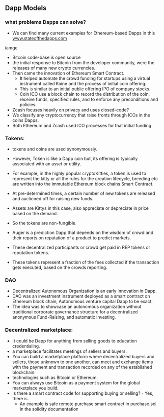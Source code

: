 ## Dapp Models

### what problems Dapps can solve? 
- We can find many current examples for Ethereum-based Dapps in this www.stateofthedapps.com 



iamge


- Bitcoin code-base is open source 
- the initial response to Bitcoin from the developer community, were the releases of many new crypto currencies. 
- Then came the innovation of Ethereum Smart Contract. 
	- It helped automate the crowd funding for startups using a virtual instrument called Koine and the process of initial coin offering. 
	- This is similar to an initial public offering IPO of company stocks. 
	- Coin ICO use a block chain to record the distribution of the coin, receive funds, specified rules,  and to enforce any preconditions and policies
- Zcash focuses heavily on privacy and uses closed-code? 
- We classify any cryptocurrency that raise fronts through ICOs in the coins Dapps. 
- Both Ethereum and Zcash used ICO processes for that initial funding

### Tokens:
- tokens and coins are used synonymously. 
- However, Token is like a Dapp coin but, its offering is typically associated with an asset or utility. 
- For example, in the highly popular cryptoKitties, a token is used to represent the kitty or all the rules for the creation lifecycle, breeding etc are written into the immutable Ethereum block chains Smart Contract. 
- At pre-determined times, a certain number of new tokens are released and auctioned off for raising new funds. 
- Assets are Kittys in this case, also appreciate or depreciate in price based on the demand. 
- So the tokens are non-fungible.

- Auger is a prediction Dapp that depends on the wisdom of crowd and their reports on reputation of a product to predict markets. 
- These decentralized participants or crowd get paid in REP tokens or reputation tokens. 
- These tokens represent a fraction of the fees collected if the transaction gets executed, based on the crowds reporting. 

### DAO
- Decentralized Autonomous Organization is an early innovation in Dapp. 
- DAO was an investment instrument deployed as a smart contract on Ethereum block chain, Autonomous venture capital Dapp to be exact. 
- The idea was to showcase an autonomous organization without traditional corporate governance structure for a decentralized anonymous Fund-Raising, and automatic investing. 

### Decentralized marketplace:
- It could be Dapp for anything from selling goods to education credentialing. 
- a marketplace facilitates meetings of sellers and buyers. 
- You can build a marketplace platform where decentralized buyers and sellers, those unknown to one another, can meet and exchange items with the payment and transaction recorded on any of the established blockchain 
- technologies such as Bitcoin or Ethereum. 
- You can always use Bitcoin as a payment system for the global marketplace you build.
- Is there a smart contract code for supporting buying or selling?  - Yes, there is. 
	- An example is safe remote purchase smart contract in purchase.sol in the solidity documentation


